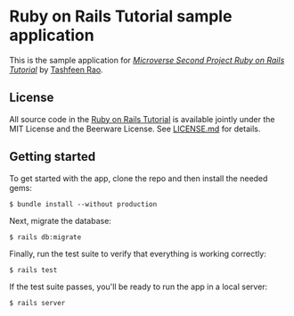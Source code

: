 # Ruby on Rails Tutorial sample application

This is the sample application for
[*Microverse Second Project
Ruby on Rails Tutorial*](https://github.com/TashfeenRao/sample_app.git/)
by [Tashfeen Rao](https://github.com/TashfeenRao/).

## License

All source code in the [Ruby on Rails Tutorial](https://www.railstutorial.org/)
is available jointly under the MIT License and the Beerware License. See
[LICENSE.md](LICENSE.md) for details.

## Getting started

To get started with the app, clone the repo and then install the needed gems:

```
$ bundle install --without production
```

Next, migrate the database:

```
$ rails db:migrate
```

Finally, run the test suite to verify that everything is working correctly:

```
$ rails test
```

If the test suite passes, you'll be ready to run the app in a local server:

```
$ rails server
```